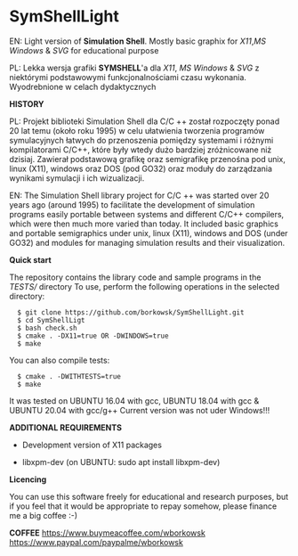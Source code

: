 # SymShellLight

EN: Light version of __Simulation Shell__. Mostly basic graphix for _X11_,_MS Windows_ & _SVG_ for educational purpose

PL: Lekka wersja grafiki __SYMSHELL__'a dla _X11_, _MS Windows_ & _SVG_ z niektórymi podstawowymi funkcjonalnościami czasu wykonania. Wyodrebnione w celach dydaktycznych

**HISTORY**

PL: Projekt biblioteki Simulation Shell dla C/C ++ został rozpoczęty ponad 20 lat temu (około roku 1995) w celu ułatwienia tworzenia programów symulacyjnych łatwych do przenoszenia pomiędzy systemami i różnymi kompilatorami C/C++, które były wtedy dużo bardziej zróżnicowane niż dzisiaj. Zawierał podstawową grafikę oraz semigrafikę przenośna pod unix, linux (X11), windows oraz DOS (pod GO32) oraz moduły do zarządzania wynikami symulacji i ich wizualizacji.

EN: The Simulation Shell library project for C/C ++ was started over 20 years ago (around 1995) to facilitate the development of simulation programs easily portable between systems and different C/C++ compilers, which were then much more varied than today. It included basic graphics and portable semigraphics under unix, linux (X11), windows and DOS (under GO32) and modules for managing simulation results and their visualization.

**Quick start**

The repository contains the library code and sample programs in the _TESTS/_ directory
To use, perform the following operations in the selected directory:

```console
  $ git clone https://github.com/borkowsk/SymShellLight.git
  $ cd SymShellLigt
  $ bash check.sh
  $ cmake . -DX11=true OR -DWINDOWS=true
  $ make
```
You can also compile tests:

```console
  $ cmake . -DWITHTESTS=true
  $ make
```

It was tested on UBUNTU 16.04 with gcc, UBUNTU 18.04 with gcc & UBUNTU 20.04 with gcc/g++
Current version was not uder Windows!!! 

**ADDITIONAL REQUIREMENTS**

* Development version of X11 packages

* libxpm-dev (on UBUNTU: sudo apt install libxpm-dev)

**Licencing**

You can use this software freely for educational and research purposes, but if you feel that it would be appropriate to repay somehow, please finance me a big coffee :-)

**COFFEE**
https://www.buymeacoffee.com/wborkowsk
https://www.paypal.com/paypalme/wborkowsk
